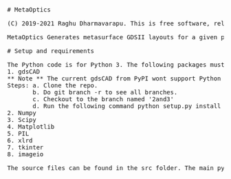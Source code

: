 <pre>
# MetaOptics

(C) 2019-2021 Raghu Dharmavarapu. This is free software, released under the CC - BY - NC 4.0 license.

MetaOptics Generates metasurface GDSII layouts for a given phase mask and FDTD dimension vs phase data.

# Setup and requirements

The Python code is for Python 3. The following packages must be installed before running the source code.
1. gdsCAD 
** Note ** The current gdsCAD from PyPI wont support Python 3.0. You must build and install the python 3 compatible gdsCAD from github from the following link. https://github.com/hohlraum/gdsCAD/tree/2and3.   
Steps: a. Clone the repo.  
       b. Do git branch -r to see all branches.  
       c. Checkout to the branch named '2and3'  
       d. Run the following command python setup.py install  
2. Numpy
3. Scipy
4. Matplotlib
5. PIL
6. xlrd
7. tkinter
8. imageio

The source files can be found in the src folder. The main python file of the software is metaOptics.py, which contains all the code for GUI and framework of the software. The metaData.py file contains the FDTD Transmission phase vs varying dimensions for some standard wavelengths. The gdsModule.py file will contain the code that converts the phase profiles in PNG/JPG fromats to metasurface GDSII layouts.
</pre>
